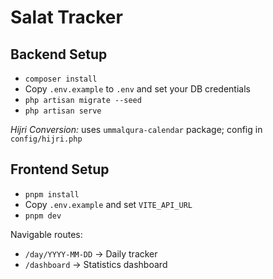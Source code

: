 # Salat Tracker

## Backend Setup
- `composer install`
- Copy `.env.example` to `.env` and set your DB credentials
- `php artisan migrate --seed`
- `php artisan serve`

_Hijri Conversion:_ uses `ummalqura-calendar` package; config in `config/hijri.php`

## Frontend Setup
- `pnpm install`
- Copy `.env.example` and set `VITE_API_URL`
- `pnpm dev`

Navigable routes:
- `/day/YYYY-MM-DD` → Daily tracker
- `/dashboard`      → Statistics dashboard
